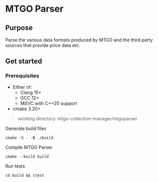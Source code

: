 # MTGO Parser

## Purpose

Parse the various data formats produced by MTGO and the third party sources that provide price data etc.

## Get started

### Prerequisites

 - Either of: 
    - Clang 15+
    - GCC 12+
    - MSVC with C++20 support
 - cmake 3.20+

>working directory: mtgo-collection-manager/mtgoparser

 Generate build files
 ```shell
 cmake -S . -B ./build
 ```
 Compile MTGO Parser
 ```shell
 cmake --build build
 ```
 Run tests
 ```shell
cd build && ctest 
 ```